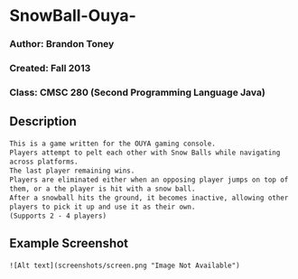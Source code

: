 # SnowBall-Ouya-
### Author: Brandon Toney
### Created: Fall 2013
### Class: CMSC 280 (Second Programming Language Java)

## Description
    This is a game written for the OUYA gaming console. 
	Players attempt to pelt each other with Snow Balls while navigating across platforms.
    The last player remaining wins.
	Players are eliminated either when an opposing player jumps on top of them, or a the player is hit with a snow ball.
	After a snowball hits the ground, it becomes inactive, allowing other players to pick it up and use it as their own.
	(Supports 2 - 4 players)	

## Example Screenshot
	![Alt text](screenshots/screen.png "Image Not Available")
